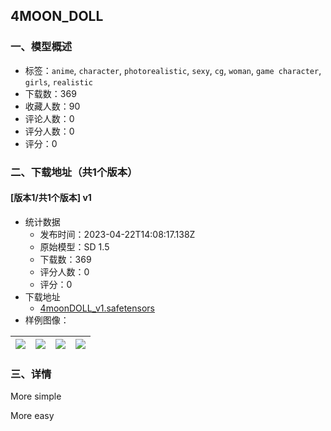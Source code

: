 ## 4MOON_DOLL
### 一、模型概述

- 标签：`anime`, `character`, `photorealistic`, `sexy`, `cg`, `woman`, `game character`, `girls`, `realistic`
- 下载数：369
- 收藏人数：90
- 评论人数：0
- 评分人数：0
- 评分：0

### 二、下载地址（共1个版本）

#### [版本1/共1个版本] v1

- 统计数据
  - 发布时间：2023-04-22T14:08:17.138Z
  - 原始模型：SD 1.5
  - 下载数：369
  - 评分人数：0
  - 评分：0
- 下载地址
  - [4moonDOLL_v1.safetensors](https://civitai.com/api/download/models/52402)
- 样例图像：

| <img src="https://image.civitai.com/xG1nkqKTMzGDvpLrqFT7WA/277ef2e5-8ebb-4e0e-9eb4-1cfe07cdf700/width=450/564724.jpeg" /> | <img src="https://image.civitai.com/xG1nkqKTMzGDvpLrqFT7WA/41ad8a3b-1132-4310-3911-2b1c8437b500/width=450/564738.jpeg" /> | <img src="https://image.civitai.com/xG1nkqKTMzGDvpLrqFT7WA/16d89d0f-b326-448d-b6b4-0af1da259a00/width=450/564729.jpeg" /> | <img src="https://image.civitai.com/xG1nkqKTMzGDvpLrqFT7WA/76184947-30d8-4311-3eeb-a9a308ac7000/width=450/564732.jpeg" /> |
| ---- | ---- | ---- | ---- |


### 三、详情
<p>More simple</p><p>More easy</p>